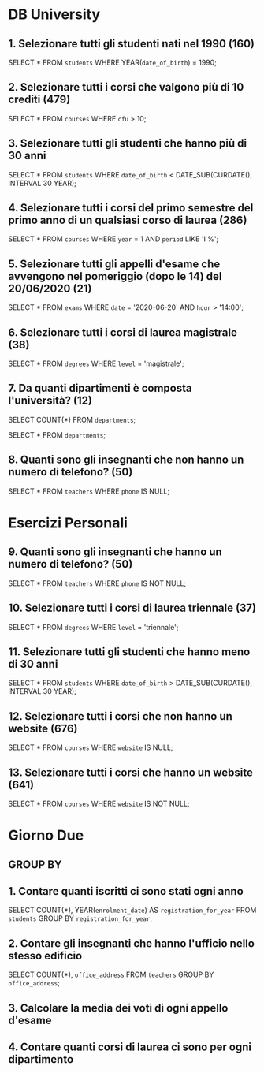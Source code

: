 # DB University

## 1. Selezionare tutti gli studenti nati nel 1990 (160)
SELECT 
	*
FROM 
	`students`
WHERE
	YEAR(`date_of_birth`) = 1990;

## 2. Selezionare tutti i corsi che valgono più di 10 crediti (479)
SELECT 
    *
FROM
    `courses`
WHERE
    `cfu` > 10;

## 3. Selezionare tutti gli studenti che hanno più di 30 anni
SELECT 
    *
FROM
    `students`
WHERE
    `date_of_birth` < DATE_SUB(CURDATE(), INTERVAL 30 YEAR);

## 4. Selezionare tutti i corsi del primo semestre del primo anno di un qualsiasi corso di laurea (286)
SELECT 
    *
FROM
    `courses`
WHERE
    `year` = 1 AND `period` LIKE 'I %';

## 5. Selezionare tutti gli appelli d'esame che avvengono nel pomeriggio (dopo le 14) del 20/06/2020 (21)
SELECT 
    *
FROM
    `exams`
WHERE
    `date` = '2020-06-20'
        AND `hour` > '14:00';

## 6. Selezionare tutti i corsi di laurea magistrale (38)
SELECT 
    *
FROM
    `degrees`
WHERE
    `level` = 'magistrale';

## 7. Da quanti dipartimenti è composta l'università? (12)
SELECT 
    COUNT(*)
FROM
    `departments`;

<!-- oppure -->

SELECT 
    *
FROM
    `departments`;
    

## 8. Quanti sono gli insegnanti che non hanno un numero di telefono? (50)
SELECT 
    *
FROM
    `teachers`
WHERE
    `phone` IS NULL;


# Esercizi Personali
<!-- ESERCIZI PERSONALI -->
## 9. Quanti sono gli insegnanti che hanno un numero di telefono? (50)
SELECT 
    *
FROM
    `teachers`
WHERE
    `phone` IS NOT NULL;

## 10. Selezionare tutti i corsi di laurea triennale (37)
SELECT 
    *
FROM
    `degrees`
WHERE
    `level` = 'triennale';

## 11. Selezionare tutti gli studenti che hanno meno di 30 anni
SELECT 
    *
FROM
    `students`
WHERE
    `date_of_birth` > DATE_SUB(CURDATE(), INTERVAL 30 YEAR);

## 12. Selezionare tutti i corsi che non hanno un website (676)
SELECT 
    *
FROM
    `courses`
WHERE
    `website` IS NULL;

## 13. Selezionare tutti i corsi che hanno un website (641)
SELECT 
    *
FROM
    `courses`
WHERE
    `website` IS NOT NULL;


# Giorno Due 

## GROUP BY

## 1. Contare quanti iscritti ci sono stati ogni anno

SELECT 
    COUNT(*), YEAR(`enrolment_date`) AS `registration_for_year`
FROM
    `students`
GROUP BY `registration_for_year`;

## 2. Contare gli insegnanti che hanno l'ufficio nello stesso edificio

SELECT 
    COUNT(*), `office_address`
FROM
   `teachers`
GROUP BY `office_address`;

## 3. Calcolare la media dei voti di ogni appello d'esame
## 4. Contare quanti corsi di laurea ci sono per ogni dipartimento